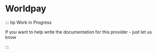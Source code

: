 # Worldpay  

::: tip Work in Progress

If you want to help write the documentation for this provider - just let us know 

:::